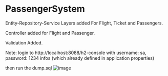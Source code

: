 # PassengerSystem

Entity-Repository-Service Layers added For Flight, Ticket and Passengers.

Controller added for Flight and Passenger.

Validation Added.

Note: login to http://localhost:8088/h2-console with
username: sa, password: 1234 infos (which already defined in application properties)

then run the dump.sql 
![image](https://user-images.githubusercontent.com/33137597/173530838-4e63169c-1fc5-486b-98eb-ee8f9ed7bb1c.png)
